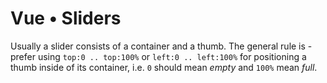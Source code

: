 # Vue • Sliders

Usually a slider consists of a container and a thumb. The general rule
is - prefer using `top:0 .. top:100%` or `left:0 .. left:100%` for
positioning a thumb inside of its container, i.e. `0` should mean
*empty* and `100%` mean *full*.

